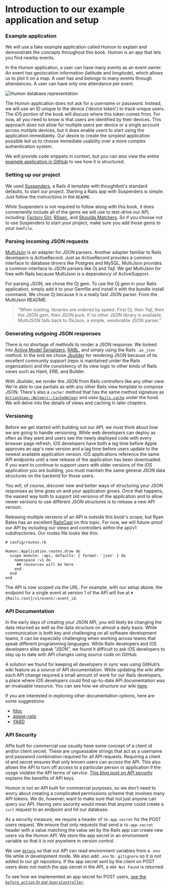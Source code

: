 # Introduction to our example application and setup

### Example application

We will use a fake example application called Humon to explain and demonstrate
the concepts throughout this book. Humon is an app that lets you find nearby
events.

In the Humon application, a user can have many events as an event owner. An
event has geolocation information (latitude and longitude), which allows us to
plot it on a map. A user has and belongs to many events through attendances. A
user can have only one attendance per event.

![Humon database representation](images/humon-database-representation.png)

The Humon application does not ask for a username or password. Instead, we will
use an ID unique to the device ('device token') to track unique users. The iOS
portion of the book will discuss where this token comes from. For now, all you
need to know is that users are identified by their devices. This approach does
not allow for multiple users per device or a single account across mutliple
devices, but it does enable users to start using the application immediately.
Our desire to create the simplest application possible led us to choose
immediate usability over a more complex authentication system.

We will provide code snippets in context, but you can also view the entire
[example application in
GitHub](https://github.com/thoughtbot/ios-on-rails/tree/master/example_apps/rails)
to see how it is structured.

### Setting up our project

We used [Suspenders](https://github.com/thoughtbot/suspenders), a Rails 4
template with thoughtbot's standard defaults, to start our project. Starting a
Rails app with Suspenders is simple. Just follow the instructions in the
`README`.

While Suspenders is not required to follow along with this book, it does
conveniently include all of the gems we will use to test-drive our API,
including: [Factory Girl](https://github.com/thoughtbot/factory_girl_rails),
[RSpec](https://github.com/rspec/rspec-rails), and [Shoulda
Matchers](https://github.com/thoughtbot/shoulda-matchers). So if you choose not
to use Suspenders to start your project, make sure you add those gems to your
`Gemfile`.

### Parsing incoming JSON requests

[MultiJson](https://github.com/intridea/multi_json) is an adapter for JSON
parsers. Another adapter familiar to Rails developers is ActiveRecord. Just as
ActiveRecord provides a common interface to database drivers like Postgres and
MySQL, MultiJson provides a common interface to JSON parsers like Oj and Yajl.
We get MultiJson for free with Rails because MultiJson is a dependency of
ActiveSupport.

For parsing JSON, we chose the Oj gem. To use the Oj gem in your Rails
application, simply add it to your Gemfile and install it with the bundle
install command. We chose Oj because it is a really fast JSON parser. From the
MultiJson README:

> "When loading, libraries are ordered by speed. First Oj, then Yajl, then the
> JSON gem, then JSON pure. If no other JSON library is available, MultiJSON
> falls back to OkJson, a simple, vendorable JSON parser."


### Generating outgoing JSON responses

There is no shortage of methods to render a JSON response. We looked into
[Active Model
Serializers](https://github.com/rails-api/active_model_serializers),
[RABL](https://github.com/nesquena/rabl), and simply using the Rails `.as_json`
method. In the end we chose [Jbuilder](https://github.com/rails/jbuilder) for
rendering JSON because of its excellent community support (repo is maintained
under the Rails organization) and the consistency of its view logic to other
kinds of Rails views such as Haml, ERB, and Builder.

With Jbuilder, we render the JSON from Rails controllers like any other view.
We're able to use partials as with any other Rails view template to compose JSON.
There's also a `cache!` method that has the same method signature as
[`ActionView::Helpers::CacheHelper`](http://api.rubyonrails.org/classes/ActionView/Helpers/CacheHelper.html)
and uses
[`Rails.cache`](http://guides.rubyonrails.org/caching_with_rails.html#cache-stores)
under the hood. We will delve into the details of views and caching in later
chapters.

### Versioning

Before we get started with building out our API, we must think about how we are
going to handle versioning. While web developers can deploy as often as they
want and users see the newly deployed code with every browser page refresh, iOS
developers have both a lag time before Apple approves an app's new version 
and a lag time before users update to the newest available application version.
iOS applications reference the same API endpoints until a new release of the
application has been downloaded. If you want to continue to support users with
older versions of the iOS application you are building, you must maintain the
same general JSON data structures on the backend for those users.

You will, of course, discover new and better ways of structuring your JSON
responses as time goes on and your application grows. Once that happens, the
easiest way both to support old versions of the application and to allow newer versions
to use different JSON structures is to release a new API version.

Releasing multiple versions of an API is outside this book's scope, but
Ryan Bates has an excellent
[RailsCast](http://railscasts.com/episodes/350-rest-api-versioning) on this
topic. For now, we will future-proof our API by including our views and
controllers within the api/v1 subdirectories. Our routes file looks like this:

    # config/routes.rb

    Humon::Application.routes.draw do
      scope module: :api, defaults: { format: 'json' } do
        namespace :v1 do
         ## resources will be here
        end
      end
    end

The API is now scoped via the URL. For example, with our setup above, the
endpoint for a single event at version 1 of the API will live at
`#{Rails.root}/v1/event/:event_id`.

### API Documentation

In the early days of creating your JSON API, you will likely be changing the
data returned as well as the data structure on almost a daily basis. While
communication is both key and challenging on all software development teams, it
can be especially challenging when working across teams that speak different
programming languages. While Rails developers and iOS developers alike speak
"JSON", we found it difficult to ask iOS developers to stay up to date with API
changes using source code on GitHub.

A solution we found for keeping all developers in sync was using GitHub’s wiki
feature as a source of API documentation. While updating the wiki after each API
change required a small amount of work for our Rails developers, a place
where iOS developers could find up-to-date API documentation was an invaluable
resource. You can see how we structure our wiki
[here](https://github.com/thoughtbot/ios-on-rails/wiki).

If you are interested in exploring other documentation options, here are some
suggestions:

 * [fdoc](https://github.com/square/fdoc)
 * [apipie-rails](https://github.com/Pajk/apipie-rails)
 * [YARD](http://yardoc.org/)

### API Security

APIs built for commercial use usually have some concept of a client id and/or
client secret. These are unguessable strings that act as a username and password
combination required for all API requests. Requiring a client id and secret
ensures that only known users can access the API. This also allows the API to
turn off access to a particular person or application if the usage violates the
API terms of service. [This blog post on API
security](https://stormpath.com/blog/top-six-reasons-use-api-keys-and-how/)
explains the benefits of API keys.

Humon is not an API built for commercial purposes, so we don't need to worry
about creating a complicated permissions scheme that involves many API tokens.
We do, however, want to make sure that not just anyone can query our API. Having
zero security would mean that anyone could create a `curl` request to an
endpoint and hit our database.

As a security measure, we require a header of `tb-app-secret` for the POST users
request. We ensure that only requests that send a `tb-app-secret` header with a
value matching the value set by the Rails app can create new users via the Humon
API. We store the app secret in an environment variable so that it is not
anywhere in version control.

We use [`dotenv`](https://github.com/bkeepers/dotenv) so that our API can read
environment variables from a `.env` file while in development mode. We also add
`.env` to `.gitignore` so it is not added to our git repository. If the app
secret sent by the client on POST users does not match the app secret in the
API, a `404 Not Found` is returned.

To see how we implemented an app secret for POST users, [see the `before_action`
in our
`UsersController`](https://github.com/thoughtbot/ios-on-rails/blob/master/example_apps/rails/app/controllers/api/v1/users_controller.rb).
